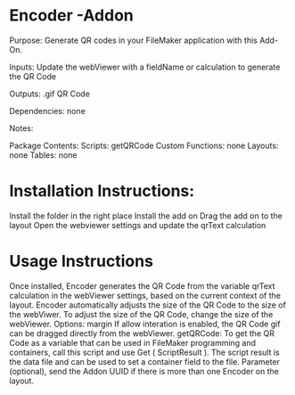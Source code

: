 # Encoder -Addon
Purpose: Generate QR codes in your FileMaker application with this Add-On.

Inputs:
  Update the webViewer with a fieldName or calculation to generate the QR Code

Outputs:
  .gif QR Code

Dependencies:
  none

Notes:

Package Contents:
  Scripts: getQRCode
  Custom Functions: none
  Layouts: none
  Tables: none

# Installation Instructions:
  Install the folder in the right place
  Install the add on
  Drag the add on to the layout
  Open the webviewer settings and update the qrText calculation

# Usage Instructions
  Once installed, Encoder generates the QR Code from the variable qrText calculation in the webViewer settings, based on the current context of the layout.
  Encoder automatically adjusts the size of the QR Code to the size of the webViwer.  To adjust the size of the QR Code, change the size of the webViewer.
  Options: margin
  If allow interation is enabled, the QR Code gif can be dragged directly from the webViewer.
  getQRCode: To get the QR Code as a variable that can be used in FileMaker programming and containers, call this script and use Get ( ScriptResult ). The script result is the data file and can be used to set a container field to the file.
  Parameter (optional), send the Addon UUID if there is more than one Encoder on the layout.
